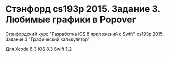# Стэнфорд cs193p 2015. Задание 3. Любимые графики в Popover

Cтэнфордский курс "Разработка iOS 8 приложений с Swift" cs193p 2015. Задание 3 "Графический калькулятор".

Для Xcode 6.3 iOS 8.3 Swift 1.2

